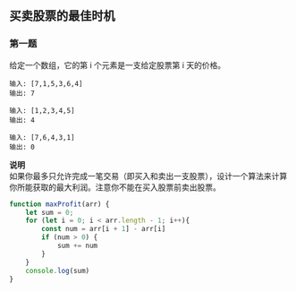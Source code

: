 ## 买卖股票的最佳时机

### 第一题
给定一个数组，它的第 i 个元素是一支给定股票第 i 天的价格。

```
输入: [7,1,5,3,6,4]
输出: 7

输入: [1,2,3,4,5]
输出: 4

输入: [7,6,4,3,1]
输出: 0
```
**说明**   
如果你最多只允许完成一笔交易（即买入和卖出一支股票），设计一个算法来计算你所能获取的最大利润。注意你不能在买入股票前卖出股票。
```js
function maxProfit(arr) {
    let sum = 0;
    for (let i = 0; i < arr.length - 1; i++){
        const num = arr[i + 1] - arr[i]
        if (num > 0) {
            sum += num
        }
    }
    console.log(sum)
}
```